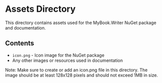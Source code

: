 # Assets Directory

This directory contains assets used for the MyBook.Writer NuGet package and documentation.

## Contents

- `icon.png` - Icon image for the NuGet package
- Any other images or resources used in documentation

Note: Make sure to create or add an icon.png file in this directory. The image should be at least 128x128 pixels and should not exceed 1MB in size. 